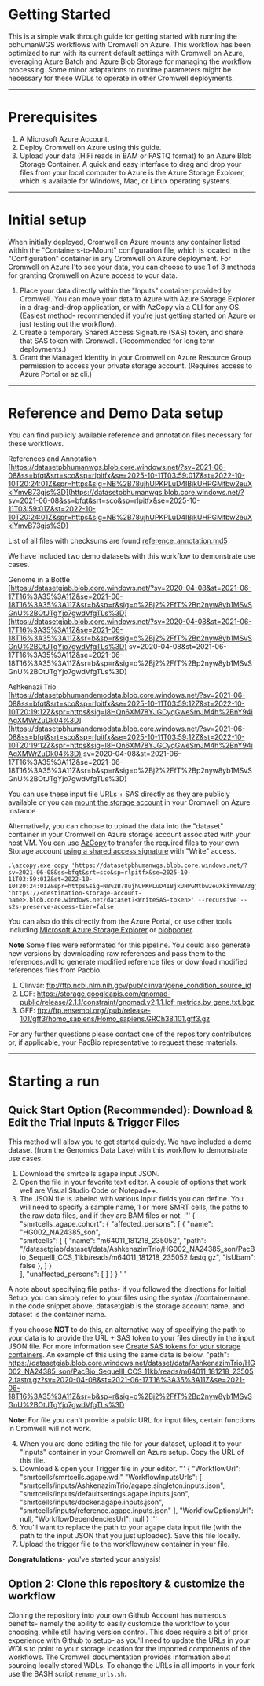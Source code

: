 # Getting Started
This is a simple walk through guide for getting started with running the pbhumanWGS workflows with Cromwell on Azure. This workflow has been optimized to run with its current default settings with Cromwell on Azure, leveraging Azure Batch and Azure Blob Storage for managing the workflow processing. Some minor adaptations to runtime parameters might be necessary for these WDLs to operate in other Cromwell deployments.
________________________________________
# Prerequisites
1.	A Microsoft Azure Account.
2.	Deploy Cromwell on Azure using this guide.
3.	Upload your data (HiFi reads in BAM or FASTQ format) to an Azure Blob Storage Container. A quick and easy interface to drag and drop your files from your local computer to Azure is the Azure Storage Explorer, which is available for Windows, Mac, or Linux operating systems.
________________________________________
# Initial setup
When initially deployed, Cromwell on Azure mounts any container listed within the "Containers-to-Mount" configuration file, which is located in the "Configuration" container in any Cromwell on Azure deployment. For Cromwell on Azure I'to see your data, you can choose to use 1 of 3 methods for granting Cromwell on Azure access to your data.
1.	Place your data directly within the "Inputs" container provided by Cromwell. You can move your data to Azure with Azure Storage Explorer in a drag-and-drop application, or with AzCopy via a CLI for any OS. (Easiest method- recommended if you're just getting started on Azure or just testing out the workflow).
2.	Create a temporary Shared Access Signature (SAS) token, and share that SAS token with Cromwell. (Recommended for long term deployments.)
3.	Grant the Managed Identity in your Cromwell on Azure Resource Group permission to access your private storage account. (Requires access to Azure Portal or az cli.)
________________________________________
# Reference and Demo Data setup

You can find publicly available reference and annotation files necessary for these workflows. 

References and Annotation<br/>
[https://datasetpbhumanwgs.blob.core.windows.net/?sv=2021-06-08&ss=bfqt&srt=sco&sp=rlpitfx&se=2025-10-11T03:59:01Z&st=2022-10-10T20:24:01Z&spr=https&sig=NB%2B78ujhUPKPLuD4IBjkUHPGMtbw2euXkiYmvB73gjs%3D](https://datasetpbhumanwgs.blob.core.windows.net/?sv=2021-06-08&ss=bfqt&srt=sco&sp=rlpitfx&se=2025-10-11T03:59:01Z&st=2022-10-10T20:24:01Z&spr=https&sig=NB%2B78ujhUPKPLuD4IBjkUHPGMtbw2euXkiYmvB73gjs%3D)

List of all files with checksums are found [reference_annotation.md5](reference_annotation.md5)

We have included two demo datasets with this workflow to demonstrate use cases.

Genome in a Bottle<br>
[https://datasetgiab.blob.core.windows.net/?sv=2020-04-08&st=2021-06-17T16%3A35%3A11Z&se=2021-06-18T16%3A35%3A11Z&sr=b&sp=r&sig=o%2Bj2%2FfT%2Bp2nyw8yb1MSvSGnU%2BOtJTgYjo7gwdVfgTLs%3D](https://datasetgiab.blob.core.windows.net/?sv=2020-04-08&st=2021-06-17T16%3A35%3A11Z&se=2021-06-18T16%3A35%3A11Z&sr=b&sp=r&sig=o%2Bj2%2FfT%2Bp2nyw8yb1MSvSGnU%2BOtJTgYjo7gwdVfgTLs%3D)
sv=2020-04-08&st=2021-06-17T16%3A35%3A11Z&se=2021-06-18T16%3A35%3A11Z&sr=b&sp=r&sig=o%2Bj2%2FfT%2Bp2nyw8yb1MSvSGnU%2BOtJTgYjo7gwdVfgTLs%3D)

Ashkenazi Trio<br>
[https://datasetpbhumandemodata.blob.core.windows.net/?sv=2021-06-08&ss=bfqt&srt=sco&sp=rlpitfx&se=2025-10-11T03:59:12Z&st=2022-10-10T20:19:12Z&spr=https&sig=l8HQn6XM78YJGCyqGweSmJM4h%2BnY94iAgXMWrZuDk04%3D](https://datasetpbhumandemodata.blob.core.windows.net/?sv=2021-06-08&ss=bfqt&srt=sco&sp=rlpitfx&se=2025-10-11T03:59:12Z&st=2022-10-10T20:19:12Z&spr=https&sig=l8HQn6XM78YJGCyqGweSmJM4h%2BnY94iAgXMWrZuDk04%3D)
sv=2020-04-08&st=2021-06-17T16%3A35%3A11Z&se=2021-06-18T16%3A35%3A11Z&sr=b&sp=r&sig=o%2Bj2%2FfT%2Bp2nyw8yb1MSvSGnU%2BOtJTgYjo7gwdVfgTLs%3D)

You can use these input file URLs + SAS directly as they are publicly available or you can [mount the storage account](https://github.com/microsoft/CromwellOnAzure/blob/main/docs/troubleshooting-guide.md#use-input-data-files-from-an-existing-azure-storage-account-that-my-lab-or-team-is-currently-using) in your Cromwell on Azure instance <br/>

Alternatively, you can choose to upload the data into the "dataset" container in your Cromwell on Azure storage account associated with your host VM.
You can use [AzCopy](https://docs.microsoft.com/en-us/azure/storage/common/storage-use-azcopy-blobs#copy-a-container-to-another-storage-account) to transfer the required files to your own Storage account [using a shared access signature](https://docs.microsoft.com/en-us/azure/storage/common/storage-sas-overview) with "Write" access.<br/>

```[//]: # ([SuppressMessage\("Microsoft.Security", "CS002:SecretInNextLine", Justification="public dataset"\)]) 
.\azcopy.exe copy 'https://datasetpbhumanwgs.blob.core.windows.net/?sv=2021-06-08&ss=bfqt&srt=sco&sp=rlpitfx&se=2025-10-11T03:59:01Z&st=2022-10-10T20:24:01Z&spr=https&sig=NB%2B78ujhUPKPLuD4IBjkUHPGMtbw2euXkiYmvB73gjs%3D' 'https://<destination-storage-account-name>.blob.core.windows.net/dataset?<WriteSAS-token>' --recursive --s2s-preserve-access-tier=false
```
You can also do this directly from the Azure Portal, or use other tools including [Microsoft Azure Storage Explorer](https://azure.microsoft.com/features/storage-explorer/) or [blobporter](https://github.com/Azure/blobporter). <br/>

**Note**
Some files were reformated for this pipeline. You could also generate new versions by downloading raw references and pass them to the references.wdl to generate modified reference files or download modified references files from Pacbio.

1. Clinvar: ftp://ftp.ncbi.nlm.nih.gov/pub/clinvar/gene_condition_source_id
2. LOF: https://storage.googleapis.com/gnomad-public/release/2.1.1/constraint/gnomad.v2.1.1.lof_metrics.by_gene.txt.bgz
3. GFF: ftp://ftp.ensembl.org//pub/release-101/gff3/homo_sapiens/Homo_sapiens.GRCh38.101.gff3.gz

For any further questions please contact one of the repository contributors or, if applicable, your PacBio representative to request these materials.
________________________________________
# Starting a run 
## Quick Start Option (Recommended): Download & Edit the Trial Inputs & Trigger Files
This method will allow you to get started quickly. We have included a demo dataset (from the Genomics Data Lake) with this workflow to demonstrate use cases.
1.	Download the smrtcells agape input JSON.
2.	Open the file in your favorite text editor. A couple of options that work well are Visual Studio Code or Notepad++.
3.	The JSON file is labeled with various input fields you can define. You will need to specify a sample name, 1 or more SMRT cells, the paths to the raw data files, and if they are BAM files or not.
	'''
    {
	 "smrtcells_agape.cohort": {
	     "affected_persons": [
	     {
	     "name": "HG002_NA24385_son",  
	     "smrtcells": [
	         {
	         "name": "m64011_181218_235052", 
	         "path": "/datasetgiab/dataset/data/AshkenazimTrio/HG002_NA24385_son/PacBio_SequelII_CCS_11kb/reads/m64011_181218_235052.fastq.gz", 
	         "isUbam": false
	         },
	     ]
	 }     
	 ],
	 "unaffected_persons": [
	     ]
	     }
	 } 
     '''

A note about specifying file paths- if you followed the directions for Initial Setup, you can simply refer to your files using the syntax /<storageAccountName>/containername. In the code snippet above, datasetgiab is the storage account name, and dataset is the container name.

If you choose **NOT** to do this, an alternative way of specifying the path to your data is to provide the URL + SAS token to your files directly in the input JSON file. For more information see [Create SAS tokens for your storage containers](https://learn.microsoft.com/en-us/azure/cognitive-services/translator/document-translation/create-sas-tokens?tabs=Containers). An example of this using the same data is below.
"path": https://datasetgiab.blob.core.windows.net/dataset/data/AshkenazimTrio/HG002_NA24385_son/PacBio_SequelII_CCS_11kb/reads/m64011_181218_235052.fastq.gz?sv=2020-04-08&st=2021-06-17T16%3A35%3A11Z&se=2021-06-18T16%3A35%3A11Z&sr=b&sp=r&sig=o%2Bj2%2FfT%2Bp2nyw8yb1MSvSGnU%2BOtJTgYjo7gwdVfgTLs%3D

**Note**: For file you can't provide a public URL for input files, certain functions in Cromwell will not work. 

4. When you are done editing the file for your dataset, upload it to your "Inputs" container in your Cromwell on Azure setup. Copy the URL of this file.
5. Download & open your Trigger file in your editor.
    '''
    {
    "WorkflowUrl": "smrtcells/smrtcells.agape.wdl"
    "WorkflowInputsUrls": [
        "smrtcells/inputs/AshkenazimTrio/agape.singleton.inputs.json",
        "smrtcells/inputs/defaultsettings.agape.inputs.json",
        "smrtcells/inputs/docker.agape.inputs.json",
        "smrtcells/inputs/reference.agape.inputs.json"
        ],
     "WorkflowOptionsUrl": null,
     "WorkflowDependenciesUrl": null
    }
    '''
6. You'll want to replace the path to your agape data input file (with the path to the input JSON that you just uploaded). Save this file locally.
7. Upload the trigger file to the workflow/new container in your file.

**Congratulations**- you've started your analysis!
## Option 2: Clone this repository & customize the workflow
Cloning the repository into your own Github Account has numerous benefits- namely the ability to easily customize the workflow to your choosing, while still having version control. This does require a bit of prior experience with Github to setup- as you'll need to update the URLs in your WDLs to point to your storage location for the imported components of the workflows. The Cromwell documentation provides information about sourcing locally stored WDLs. To change the URLs in all imports in your fork use the BASH script `rename_urls.sh`.

